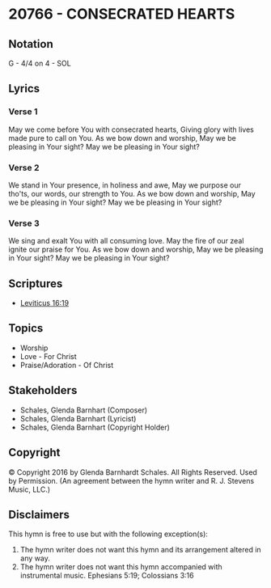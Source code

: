 # 20766 - CONSECRATED HEARTS

## Notation

G - 4/4 on 4 - SOL

## Lyrics

### Verse 1

May we come before You with consecrated hearts, Giving glory with lives made pure to call on You. As we bow down and worship, May we be pleasing in Your sight? May we be pleasing in Your sight? 


### Verse 2

We stand in Your presence, in holiness and awe, May we purpose our tho'ts, our words, our strength to You. As we bow down and worship, May we be pleasing in Your sight? May we be pleasing in Your sight? 


### Verse 3

We sing and exalt You with all consuming love. May the fire of our zeal ignite our praise for You. As we bow down and worship, May we be pleasing in Your sight? May we be pleasing in Your sight? 



## Scriptures

- [Leviticus 16:19](https://www.biblegateway.com/passage/?search=Leviticus%2016%3A19)

## Topics

- Worship
- Love - For Christ
- Praise/Adoration - Of Christ

## Stakeholders

- Schales, Glenda Barnhart (Composer)
- Schales, Glenda Barnhart (Lyricist)
- Schales, Glenda Barnhart (Copyright Holder)

## Copyright

© Copyright 2016 by Glenda Barnhardt Schales. All Rights Reserved. Used by Permission.
(An agreement between the hymn writer and R. J. Stevens Music, LLC.)

## Disclaimers

This hymn is free to use but with the following exception(s):
1. The hymn writer does not want this hymn and its arrangement altered in any way.
2. The hymn writer does not want this hymn accompanied with instrumental music.
Ephesians 5:19; Colossians 3:16

